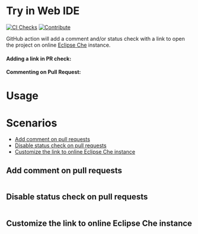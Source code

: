 # Try in Web IDE

[![CI Checks](https://github.com/redhat-actions/try-in-web-ide/actions/workflows/ci.yml/badge.svg)](https://github.com/redhat-actions/try-in-web-ide/actions/workflows/ci.yml)
[![Contribute](https://www.eclipse.org/che/contribute.svg)](https://workspaces.openshift.com#https://github.com/redhat-actions/try-in-web-ide)

GitHub action will add a comment and/or status check with a link to open the project on online [Eclipse Che](https://github.com/eclipse/che) instance.

#### Adding a link in PR check:

#### Commenting on Pull Request:

# Usage

# Scenarios
- [Add comment on pull requests](#add-comment-on-pull-requests)
- [Disable status check on pull requests](#disable-status-check-on-pull-requests)
- [Customize the link to online Eclipse Che instance](#customize-the-link-to-online-eclipse-che-instance)

## Add comment on pull requests

```yaml

```

## Disable status check on pull requests

```yaml

```

## Customize the link to online Eclipse Che instance

```yaml

```
